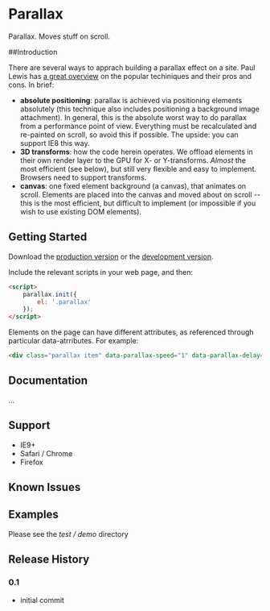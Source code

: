 # Parallax

Parallax. Moves stuff on scroll.

##Introduction

There are several ways to apprach building a parallax effect on a site. Paul Lewis has <a href="http://www.html5rocks.com/en/tutorials/speed/parallax/">a great overview</a> on the popular techiniques and their pros and cons. In brief:
	<ul>
		<li><strong>absolute positioning</strong>: parallax is achieved via positioning elements
		absolutely (this technique also includes positioning a background image attachment). In general,
		this is the absolute worst way to do parallax from a performance point of view. Everything must
		be recalculated and re-painted on scroll, so avoid this if possible. The upside: you can support
		IE8 this way.</li>
		<li><strong>3D transforms</strong>: how the code herein operates. We offload elements in their
		own render layer to the GPU for X- or Y-transforms. <i>Almost</i> the most efficient (see
		below), but still very flexible and easy to implement. Browsers need to support transforms.</li>
		<li><strong>canvas</strong>: one fixed element background (a canvas), that animates on scroll.
		Elements are placed into the canvas and moved about on scroll -- this is the most efficient, but
		difficult to implement (or impossible if you wish to use existing DOM elements).</li>
	</ul>

## Getting Started
Download the [production version][min] or the [development version][max].

[min]: https://github.com/apathetic/parallax/blob/master/dist/parallax.min.js
[max]: https://github.com/apathetic/parallax/blob/master/src/parallax.js

Include the relevant scripts in your web page, and then:

```html
<script>
	parallax.init({
		el: '.parallax'
	});
</script>
```

Elements on the page can have different attributes, as referenced through particular data-atrributes. For example:

```html
<div class="parallax item" data-parallax-speed="1" data-parallax-delay="100"></div>
```

## Documentation
...


## Support
* IE9+
* Safari / Chrome
* Firefox

## Known Issues

## Examples

Please see the _test / demo_ directory

## Release History


### 0.1
* initial commit
